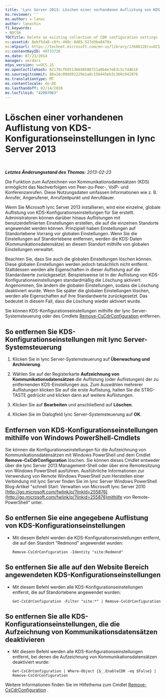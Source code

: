 ```yaml
---
title: 'Lync Server 2013: Löschen einer vorhandenen Auflistung von KDS-Konfigurationseinstellungen'
ms.reviewer: ''
ms.author: v-lanac
author: lanachin
f1.keywords:
- NOCSH
TOCTitle: Delete an existing collection of CDR configuration settings
ms:assetid: 8ebf5da8-c0fc-498c-8d85-527d3be8479a
ms:mtpsurl: https://technet.microsoft.com/en-us/library/JJ688128(v=OCS.15)
ms:contentKeyID: 49733726
ms.date: 07/23/2014
manager: serdars
mtps_version: v=OCS.15
ms.openlocfilehash: 82170cf695136694588721a0b4e7e63c5c7dd618
ms.sourcegitcommit: 88a16c09dd91229e1a8c156445eb3c360c942978
ms.translationtype: MT
ms.contentlocale: de-DE
ms.lasthandoff: 02/14/2020
ms.locfileid: "42007063"
---
```

<div data-xmlns="http://www.w3.org/1999/xhtml">

<div class="topic" data-xmlns="http://www.w3.org/1999/xhtml" data-msxsl="urn:schemas-microsoft-com:xslt" data-cs="http://msdn.microsoft.com/">

<div data-asp="http://msdn2.microsoft.com/asp">

# <a name="delete-an-existing-collection-of-cdr-configuration-settings-in-lync-server-2013"></a>Löschen einer vorhandenen Auflistung von KDS-Konfigurationseinstellungen in lync Server 2013

</div>

<div id="mainSection">

<div id="mainBody">

<span> </span>

_**Letztes Änderungsstand des Themas:** 2013-02-23_

Die Funktion zum Aufzeichnen von Kommunikationsdatensätzen (KDS) ermöglicht das Nachverfolgen von Peer-zu-Peer-, VoIP- und Konferenzanrufen. Diese Nutzungsdaten umfassen Informationen wie z. B. Anrufer, Angerufener, Anrufzeitpunkt und Anrufdauer.

Wenn Sie Microsoft lync Server 2013 installieren, wird eine einzelne, globale Auflistung von KDS-Konfigurationseinstellungen für Sie erstellt. Administratoren können darüber hinaus Auflistungen mit benutzerdefinierten Einstellungen erstellen, die auf die einzelnen Standorte angewendet werden können. Prinzipiell haben Einstellungen auf Standortebene Vorrang vor globalen Einstellungen. Wenn Sie die Einstellungen auf Standortebene entfernen, werden die KDS-Daten (Kommunikationsdatensätze) an diesem Standort mithilfe von globalen Einstellungen verwaltet.

Beachten Sie, dass Sie auch die globalen Einstellungen löschen können. Diese globalen Einstellungen werden jedoch tatsächlich nicht entfernt. Stattdessen werden alle Eigenschaften in dieser Auflistung auf die Standardwerte zurückgesetzt. Beispielsweise ist in der Auflistung von KDS-Konfigurationseinstellungen standardmäßig die Löschung aktiviert. Angenommen, Sie ändern die globalen Einstellungen, sodass die Löschung deaktiviert wurde. Wenn Sie später die globalen Einstellungen löschen, werden alle Eigenschaften auf ihre Standardwerte zurückgesetzt. Das bedeutet in diesem Fall, dass die Löschung wieder aktiviert wurde.

Sie können KDS-Konfigurationseinstellungen mithilfe der lync Server-Systemsteuerung oder des Cmdlets [Remove-CsCdrConfiguration](https://docs.microsoft.com/powershell/module/skype/Remove-CsCdrConfiguration) entfernen.

<div>

## <a name="to-remove-cdr-configuration-settings-with-lync-server-control-panel"></a>So entfernen Sie KDS-Konfigurationseinstellungen mit lync Server-Systemsteuerung

1.  Klicken Sie in lync Server-Systemsteuerung auf **Überwachung und Archivierung**.

2.  Wählen Sie auf der Registerkarte **Aufzeichnung von Kommunikationsdatensätzen** die Auflistung (oder Auflistungen) der zu entfernenden KDS-Einstellungen aus. Zum Auswählen mehrerer Auflistungen klicken Sie auf die erste Auflistung, halten Sie die STRG-TASTE gedrückt und klicken dann auf weitere Auflistungen.

3.  Klicken Sie auf **Bearbeiten** und anschließend auf **Löschen**.

4.  Klicken Sie im Dialogfeld lync Server-Systemsteuerung auf **OK**.

</div>

<div>

## <a name="removing-cdr-configuration-settings-by-using-windows-powershell-cmdlets"></a>Entfernen von KDS-Konfigurationseinstellungen mithilfe von Windows PowerShell-Cmdlets

Sie können die Konfigurationseinstellungen für die Aufzeichnung von Kommunikationsdatensätzen mit Windows PowerShell und dem Cmdlet **Remove-CsCdrConfiguration** löschen. Sie können dieses Cmdlet entweder über die lync Server 2013 Management-Shell oder über eine Remotesitzung von Windows PowerShell ausführen. Ausführliche Informationen zur Verwendung von Remote Windows PowerShell zum Herstellen einer Verbindung mit lync Server finden Sie im lync Server Windows PowerShell Blog-Artikel "schnell Start: Verwalten von Microsoft lync Server 2010 [http://go.microsoft.com/fwlink/p/?linkId=255876](http://go.microsoft.com/fwlink/p/?linkid=255876)mithilfe von Remote-PowerShell" unter.

<div>

## <a name="to-remove-a-specified-collection-of-cdr-configuration-settings"></a>So entfernen Sie eine angegebene Auflistung von KDS-Konfigurationseinstellungen

  - Mit diesem Befehl werden die KDS-Konfigurationseinstellungen entfernt, die auf den Standort "Redmond" angewendet wurden:
    
        Remove-CsCdrConfiguration -Identity "site:Redmond"

</div>

<div>

## <a name="to-remove-all-the-cdr-configuration-settings-applied-to-the-site-scope"></a>So entfernen Sie alle auf den Website Bereich angewendeten KDS-Konfigurationseinstellungen

  - Mit diesem Befehl werden alle KDS-Konfigurationseinstellungen entfernt, die auf Standortebene angewendet wurden:
    
        Get-CsCdrConfiguration -Filter "site:*" | Remove-CsCdrConfiguration

</div>

<div>

## <a name="to-remove-all-the-cdr-configuration-settings-that-disable-call-detail-recording"></a>So entfernen Sie alle KDS-Konfigurationseinstellungen, die die Aufzeichnung von Kommunikationsdatensätzen deaktivieren

  - Mit diesem Befehl werden alle KDS-Konfigurationseinstellungen entfernt, bei denen die Aufzeichnung von Kommunikationsdatensätzen deaktiviert wurde:
    
        Get-CsCdrConfiguration | Where-Object {$_.EnableCDR -eq $False} | Remove-CsCdrConfiguration

</div>

Weitere Informationen finden Sie im Hilfethema zum Cmdlet [Remove-CsCdrConfiguration](https://docs.microsoft.com/powershell/module/skype/Remove-CsCdrConfiguration) .

</div>

</div>

<span> </span>

</div>

</div>

</div>

